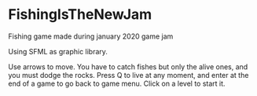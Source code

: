 # FishingIsTheNewJam
Fishing game made during january 2020 game jam

Using SFML as graphic library.

Use arrows to move.
You have to catch fishes but only the alive ones, and you must dodge the rocks.
Press Q to live at any moment, and enter at the end of a game to go back to game menu. Click on a level to start it.
